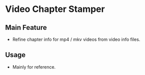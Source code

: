 # Video Chapter Stamper
## Main Feature
- Refine chapter info for mp4 / mkv videos from video info files.

## Usage
- Mainly for reference. 
